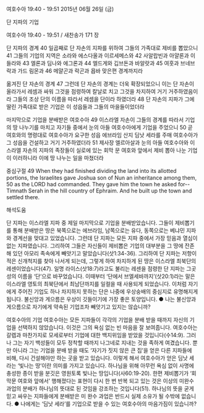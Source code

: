 여호수아 19:40 - 19:51 
2015년 06월 26일 (금)

단 지파의 기업



여호수아 19:40 - 19:51 / 새찬송가 171 장


단 지파의 경계
40 일곱째로 단 자손의 지파를 위하여 그들의 가족대로 제비를 뽑았으니 41 그들의 기업의 지역은 소라와 에스다올과 이르세메스와 42 사알랍빈과 아얄론과 이들라와 43 엘론과 딤나와 에그론과 44 엘드게와 깁브돈과 바알랏과 45 여훗과 브네브락과 가드 림몬과 46 메얄곤과 락곤과 욥바 맞은편 경계까지라 

옮겨진 단 자손의 경계
47 그런데 단 자손의 경계는 더욱 확장되었으니 이는 단 자손이 올라가서 레셈과 싸워 그것을 점령하여 칼날로 치고 그것을 차지하여 거기 거주하였음이라 그들의 조상 단의 이름을 따라서 레셈을 단이라 하였더라 48 단 자손의 지파가 그에 딸린 가족대로 받은 기업은 이 성읍들과 그들의 마을들이었더라 

마지막으로 기업을 분배받은 여호수아
49 이스라엘 자손이 그들의 경계를 따라서 기업의 땅 나누기를 마치고 자기들 중에서 눈의 아들 여호수아에게 기업을 주었으니 50 곧 여호와의 명령대로 여호수아가 요구한 성읍 에브라임 산지 딤낫 세라를 주매 여호수아가 그 성읍을 건설하고 거기 거주하였더라 51 제사장 엘르아살과 눈의 아들 여호수아와 이스라엘 자손의 지파의 족장들이 실로에 있는 회막 문 여호와 앞에서 제비 뽑아 나눈 기업이 이러하니라 이에 땅 나누는 일을 마쳤더라

중심구절 49 When they had finished dividing the land into its allotted portions, the Israelites gave Joshua son of Nun an inheritance among them, 50 as the LORD had commanded. They gave him the town he asked for--Timnath Serah in the hill country of Ephraim. And he built up the town and settled there.

해석도움





단 지파는 이스라엘 지파 중 제일 마지막으로 기업을 분배받았습니다. 그들이 제비뽑기를 통해 분배받은 땅은 북쪽으로는 에브라임, 남쪽으로는 유다, 동쪽으로는 베냐민 지파와 경계선을 맞대고 있었습니다. 그런데 단 지파는 모든 지파 중에서 가장 믿음과 열심이 없는 지파였습니다. 그리하여 그들은 자신들이 제비뽑은 기업의 대부분을 그 땅에 잔존해 있던 아모리 족속에게 빼앗기고 말았습니다(삿1:34-36). 그리하여 단 지파는 저항이 적은 신개척지를 찾아 나서게 되는데, 그렇게 하여 차지하게 된 땅은 이스라엘 최북단의 레센이었습니다(47). 일명 라이스(삿18:7)라고도 불리는 레센을 점령한 단 지파는 그곳 성의 이름을 ‘단’으로 바꾸었습니다. 이때부터 ‘단에서 브엘세바까지’(삿20:1)라는 말은 이스라엘 영토의 최북단에서 최남단까지를 일컬을 때 사용되게 되었습니다. 이처럼 자기에게 주어진 기업도 하나 차지하지 못하는 단은 나중에 우상숭배의 중심지로 유명해지게 됩니다. 불신앙과 게으름은 우상이 깃들이기에 가장 좋은 토양입니다. 
●  나는 불신앙과 게으름으로 자기에게 약속된 기업조차 빼앗기고 있지는 않습니까? 

여호수아의 기업
여호수아는 모든 지파들이 각각의 기업을 분배 받을 때까지 자신의 기업을 선택하지 않았습니다. 이것은 그의 욕심 없는 빈 마음을 잘 보여줍니다. 여호수아는 갈렙과 마찬가지로 모세로부터 기업에 대한 백지위임을 받았을 것입니다(수14:9). 그러나 그는 자기 백성들이 모두 정착할 때까지 나그네로 지내는 것을 족하게 여겼습니다. 뿐만 아니라 그는 기업을 분배 받을 때도 ‘자기가 짓지 않은 큰 집’을 얻은 다른 지파들에 비해, 다시 건설해야만 하는 곳을 받고 있습니다. 이렇게 해서 여호수아가 얻은 딤낫 세라는 ‘빛나는 땅’이란 의미를 가지고 있습니다. 하나님을 위해 아무런 욕심 없이 사명에 충성한 종이 받을 분깃은 영원토록 빛나는 땅입니다(사60:19-20). 한편 제비뽑기가 ‘회막문 여호와 앞에서’ 행해졌다는 표현이 다시 한 번 반복 되고 있는 것은 이상의 미완수과업의 분배가 하나님의 뜻대로 된 것임을 강조하는 것입니다(51). 하나님의 뜻을 굳게 믿고 싸우는 지파들에게 분배받은 미 완수 과업은 반드시 실제 소유가 될 수밖에 없습니다. 
●  나에게는 ‘딤낫 세라’를 기업으로 받을 수 있는 여호수아의 마음가짐이 있습니까?